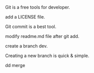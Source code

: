 Git is a free tools for developer.

add a LICENSE file.

Git commit is a best tool.

modify readme.md file after git add.

create a branch dev.

Creating a new branch is quick & simple.

dd merge